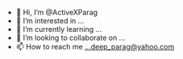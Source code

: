 - 👋 Hi, I’m @ActiveXParag
- 👀 I’m interested in ...
- 🌱 I’m currently learning ...
- 💞️ I’m looking to collaborate on ...
- 📫 How to reach me ...deep_parag@yahoo.com

<!---
ActiveXParag/ActiveXParag is a ✨ special ✨ repository because its `README.md` (this file) appears on your GitHub profile.
You can click the Preview link to take a look at your changes.
--->
